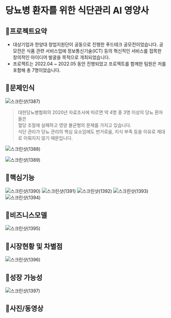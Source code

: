 # 당뇨병 환자를 위한 식단관리 AI 영양사



## :pushpin:**프로젝트요약**
- 대상기업과 한양대 창업지원단이 공동으로 진행한 푸드테크 공모전이었습니다. 공모전은 식품 관련 서비스업에 정보통신기술(ICT) 등의 혁신적인 서비스를 접목한 
<br/>창의적인 아이디어 발굴을 목적으로 개최되었습니다.
- 프로젝트는 2022.04 ~ 2022.05 동안 진행되었고 프로젝트를 함께한 팀원은 저를 포함해 총 7명이었습니다.





## :pushpin:**문제인식**
![스크린샷(1387)](https://user-images.githubusercontent.com/99727385/175970665-b9c38402-dd47-4e59-93da-7b20aa7beccd.png)
>  대한당뇨병협회의 2020년 자료조사에 따르면 약 4명 중 3명 이상의 당뇨 환자들은 <br/>혈당 조절에 실패하고 영양 불균형의 문제를 가지고 있습니다. <br/>식단 관리가 당뇨 관리의 핵심 요소임에도 번거로움, 지식 부족 등을 이유로 제대로 이뤄지지 않기 때문입니다.

![스크린샷(1388)](https://user-images.githubusercontent.com/99727385/175970669-0b274103-5c5e-4302-9f51-03610eaf1058.png)
> 

![스크린샷(1389)](https://user-images.githubusercontent.com/99727385/175970672-bae487e4-67f9-4af4-89b0-2e3a12f89e99.png)
## :pushpin:**핵심기능**
![스크린샷(1390)](https://user-images.githubusercontent.com/99727385/175970673-931eb745-92e4-42cb-9c9f-bca43d2bea89.png)
![스크린샷(1391)](https://user-images.githubusercontent.com/99727385/175970675-efbe388c-669e-4be8-b57a-88c2b67cc120.png)
![스크린샷(1392)](https://user-images.githubusercontent.com/99727385/175970678-bf8334a3-1b31-4961-9da0-eeaba93fbb78.png)
![스크린샷(1393)](https://user-images.githubusercontent.com/99727385/175970679-8c5fe278-8a4b-42a6-b2a2-d4ba7f748c47.png)
![스크린샷(1394)](https://user-images.githubusercontent.com/99727385/175970680-766a1be6-3976-4951-9d64-104886e1ea64.png)

## :pushpin:**비즈니스모델**
![스크린샷(1395)](https://user-images.githubusercontent.com/99727385/175970685-1057190c-1bcc-40f2-938a-4bdd06d4dca3.png)
## :pushpin:**시장현황 및 차별점**
![스크린샷(1396)](https://user-images.githubusercontent.com/99727385/175970686-ea22d746-e313-426d-b6d7-38126bb06f6b.png)
## :pushpin:**성장 가능성**
![스크린샷(1397)](https://user-images.githubusercontent.com/99727385/175970690-aacb0699-a4f6-44f4-9057-9ad7459f0c51.png)
## :pushpin:**사진/동영상**




